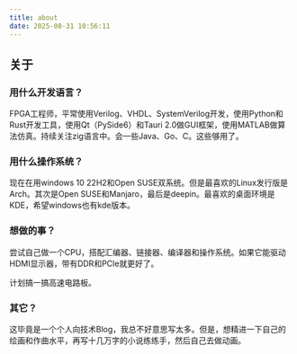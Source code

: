 ```yaml
---
title: about
date: 2025-08-31 10:56:11
---
```


## 关于

### 用什么开发语言？
FPGA工程师，平常使用Verilog、VHDL、SystemVerilog开发，使用Python和Rust开发工具，使用Qt（PySide6）和Tauri 2.0做GUI框架，使用MATLAB做算法仿真。持续关注zig语言中。会一些Java、Go、C。这些够用了。

### 用什么操作系统？
现在在用windows 10 22H2和Open SUSE双系统。但是最喜欢的Linux发行版是Arch。其次是Open SUSE和Manjaro，最后是deepin。最喜欢的桌面环境是KDE，希望windows也有kde版本。

### 想做的事？
尝试自己做一个CPU，搭配汇编器、链接器、编译器和操作系统。如果它能驱动HDMI显示器，带有DDR和PCIe就更好了。

计划搞一搞高速电路板。

### 其它？
这毕竟是一个个人向技术Blog，我总不好意思写太多。但是，想精进一下自己的绘画和作曲水平，再写十几万字的小说练练手，然后自己去做动画。